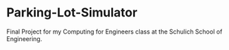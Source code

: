 # Parking-Lot-Simulator
Final Project for my Computing for Engineers class at the Schulich School of Engineering.
